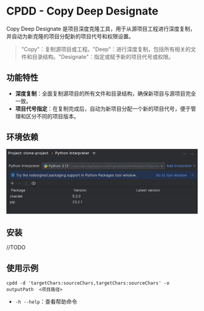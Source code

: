 # CPDD - Copy Deep Designate

Copy Deep Designate 是项目深度克隆工具，用于从源项目工程进行深度复制，并自动为新克隆的项目分配新的项目代号和权限设置。

> "Copy"：复制源项目或工程。"Deep"：进行深度复制，包括所有相关的文件和目录结构。"Designate"：指定或赋予新的项目代号或权限。


## 功能特性
* **深度复制**：全面复制源项目的所有文件和目录结构，确保新项目与源项目完全一致。
* **项目代号指定**：在复制完成后，自动为新项目分配一个新的项目代号，便于管理和区分不同的项目版本。

## 环境依赖
![img.png](img.png)

## 安装
//TODO
## 使用示例

```shell
cpdd -d 'targetChars:sourceChars,targetChars:sourceChars' -o outputPath  <项目路径>
```
* `-h --help`：查看帮助命令
